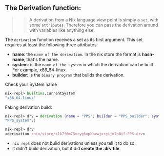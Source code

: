 ## The Derivation function:

>> A derivation from a Nix language view point is simply a `set`, with some `attributes`. Therefore you can pass the derivation around with variables like anything else.

The `derivation` function receives a set as its first argument. This set requires at least the following three attributes:
* **name**: the `name of the derivation`. In the nix store the format is **hash-name**, that's the name.
* **system**: is the `name of the system` in which the derivation can be built. For example, x86_64-linux.
* **builder**: is the `binary program` that builds the derivation.

Check your System name
```nix
nix-repl> builtins.currentSystem
"x86_64-linux"
```

Faking derivation build:
```nix
nix-repl> drv = derivation {name = "PPS"; builder = "PPS_builder"; system =
"PPS_system";}

nix-repl> drv
«derivation /nix/store/slk7f6m75xcygkxpbbvwjxrgijm7n8if-PPS.drv»
```
* `nix repl` does not build derivations unless you tell it to do so.
* it didn't build derivation, but it did **create the .drv file**.